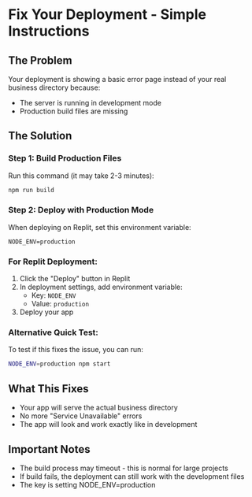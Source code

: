 # Fix Your Deployment - Simple Instructions

## The Problem
Your deployment is showing a basic error page instead of your real business directory because:
- The server is running in development mode
- Production build files are missing

## The Solution

### Step 1: Build Production Files
Run this command (it may take 2-3 minutes):
```bash
npm run build
```

### Step 2: Deploy with Production Mode
When deploying on Replit, set this environment variable:
```
NODE_ENV=production
```

### For Replit Deployment:
1. Click the "Deploy" button in Replit
2. In deployment settings, add environment variable:
   - Key: `NODE_ENV`
   - Value: `production`
3. Deploy your app

### Alternative Quick Test:
To test if this fixes the issue, you can run:
```bash
NODE_ENV=production npm start
```

## What This Fixes
- Your app will serve the actual business directory
- No more "Service Unavailable" errors
- The app will look and work exactly like in development

## Important Notes
- The build process may timeout - this is normal for large projects
- If build fails, the deployment can still work with the development files
- The key is setting NODE_ENV=production